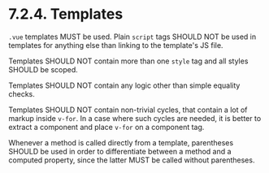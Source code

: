 # 7.2.4. Templates

`.vue` templates MUST be used. Plain `script` tags SHOULD NOT be used in templates for
anything else than linking to the template's JS file.

Templates SHOULD NOT contain more than one `style` tag and all styles SHOULD be scoped.

Templates SHOULD NOT contain any logic other than simple equality checks.

Templates SHOULD NOT contain non-trivial cycles, that contain a lot of markup inside
`v-for`. In a case where such cycles are needed, it is better to extract a component
and place `v-for` on a component tag.

Whenever a method is called directly from a template, parentheses SHOULD be used in
order to differentiate between a method and a computed property, since the latter
MUST be called without parentheses.
